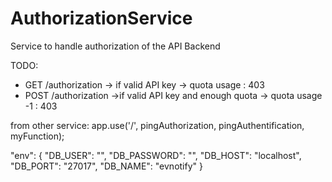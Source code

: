 # AuthorizationService
Service to handle authorization of the API Backend

TODO:
- GET /authorization -> if valid API key -> quota usage : 403
- POST /authorization ->if valid API key and enough quota -> quota usage -1  : 403

from other service:
app.use('/', pingAuthorization, pingAuthentification, myFunction);

"env": {
    "DB_USER": "",
    "DB_PASSWORD": "",
    "DB_HOST": "localhost",
    "DB_PORT": "27017",
    "DB_NAME": "evnotify"
}